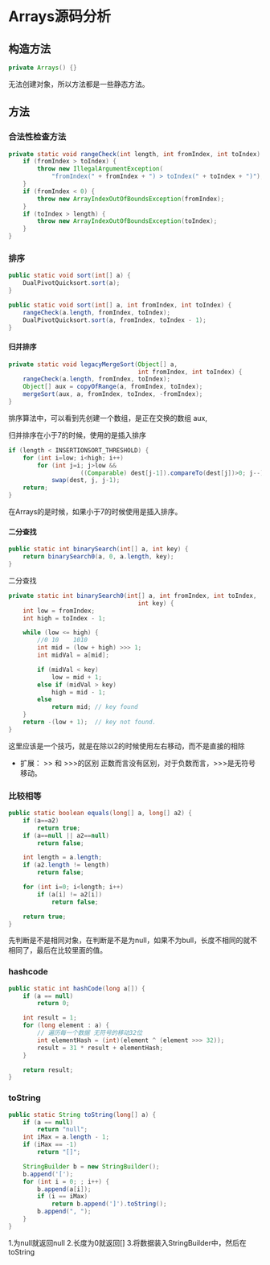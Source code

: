 # Arrays源码分析

## 构造方法

```java
private Arrays() {}
```

无法创建对象，所以方法都是一些静态方法。

## 方法

### 合法性检查方法

```java
private static void rangeCheck(int length, int fromIndex, int toIndex) {
    if (fromIndex > toIndex) {
        throw new IllegalArgumentException(
            "fromIndex(" + fromIndex + ") > toIndex(" + toIndex + ")");
    }
    if (fromIndex < 0) {
        throw new ArrayIndexOutOfBoundsException(fromIndex);
    }
    if (toIndex > length) {
        throw new ArrayIndexOutOfBoundsException(toIndex);
    }
}

```

### 排序

```java
public static void sort(int[] a) {
    DualPivotQuicksort.sort(a);
}

public static void sort(int[] a, int fromIndex, int toIndex) {
    rangeCheck(a.length, fromIndex, toIndex);
    DualPivotQuicksort.sort(a, fromIndex, toIndex - 1);
}
```

#### 归并排序

```java
private static void legacyMergeSort(Object[] a,
                                    int fromIndex, int toIndex) {
    rangeCheck(a.length, fromIndex, toIndex);
    Object[] aux = copyOfRange(a, fromIndex, toIndex);
    mergeSort(aux, a, fromIndex, toIndex, -fromIndex);
}
```

排序算法中，可以看到先创建一个数组，是正在交换的数组 aux,

归并排序在小于7的时候，使用的是插入排序

```java
if (length < INSERTIONSORT_THRESHOLD) {
    for (int i=low; i<high; i++)
        for (int j=i; j>low &&
                    ((Comparable) dest[j-1]).compareTo(dest[j])>0; j--)
            swap(dest, j, j-1);
    return;
}
```

在Arrays的是时候，如果小于7的时候使用是插入排序。

#### 二分查找

```java
public static int binarySearch(int[] a, int key) {
    return binarySearch0(a, 0, a.length, key);
}
```

二分查找

```java
private static int binarySearch0(int[] a, int fromIndex, int toIndex,
                                    int key) {
    int low = fromIndex;
    int high = toIndex - 1;

    while (low <= high) {
        //0 10    1010
        int mid = (low + high) >>> 1;
        int midVal = a[mid];

        if (midVal < key)
            low = mid + 1;
        else if (midVal > key)
            high = mid - 1;
        else
            return mid; // key found
    }
    return -(low + 1);  // key not found.
}
```

这里应该是一个技巧，就是在除以2的时候使用左右移动，而不是直接的相除

* 扩展： >> 和 >>>的区别
正数而言没有区别，对于负数而言，>>>是无符号移动。

### 比较相等

```java
public static boolean equals(long[] a, long[] a2) {
    if (a==a2)
        return true;
    if (a==null || a2==null)
        return false;

    int length = a.length;
    if (a2.length != length)
        return false;

    for (int i=0; i<length; i++)
        if (a[i] != a2[i])
            return false;

    return true;
}
```

先判断是不是相同对象，在判断是不是为null，如果不为bull，长度不相同的就不相同了，最后在比较里面的值。

### hashcode

```java
public static int hashCode(long a[]) {
    if (a == null)
        return 0;

    int result = 1;
    for (long element : a) {
        // 遍历每一个数据 无符号的移动32位
        int elementHash = (int)(element ^ (element >>> 32));
        result = 31 * result + elementHash;
    }

    return result;
}
```

### toString

```java
public static String toString(long[] a) {
    if (a == null)
        return "null";
    int iMax = a.length - 1;
    if (iMax == -1)
        return "[]";

    StringBuilder b = new StringBuilder();
    b.append('[');
    for (int i = 0; ; i++) {
        b.append(a[i]);
        if (i == iMax)
            return b.append(']').toString();
        b.append(", ");
    }
}
```

1.为null就返回null
2.长度为0就返回[]
3.将数据装入StringBuilder中，然后在toString
